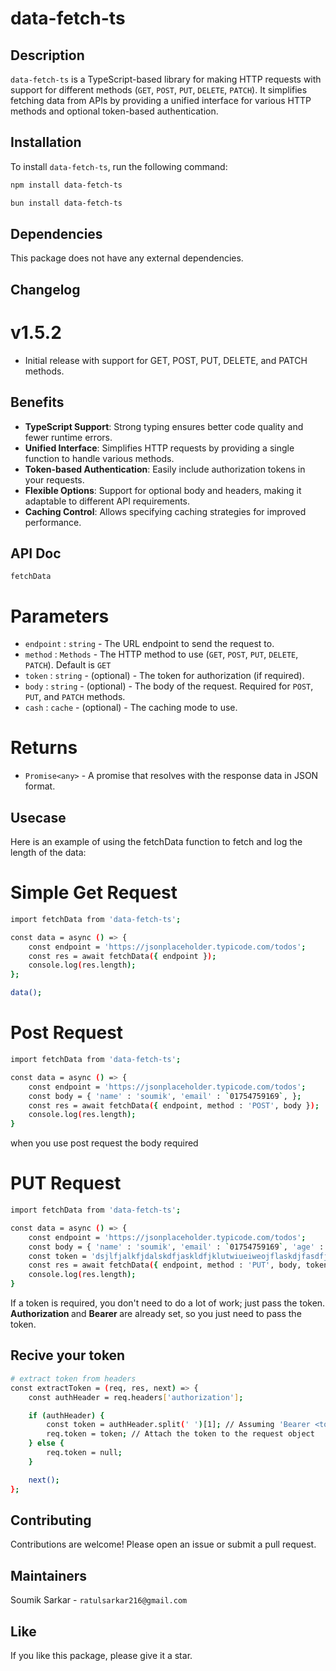 # data-fetch-ts

## Description
`data-fetch-ts` is a TypeScript-based library for making HTTP requests with support for different methods (`GET`, `POST`, `PUT`, `DELETE`, `PATCH`). It simplifies fetching data from APIs by providing a unified interface for various HTTP methods and optional token-based authentication.

## Installation
To install `data-fetch-ts`, run the following command:
```bash
npm install data-fetch-ts

```
```bash
bun install data-fetch-ts

```

## Dependencies
This package does not have any external dependencies.

## Changelog

# v1.5.2

- Initial release with support for GET, POST, PUT, DELETE, and PATCH methods.

## Benefits
- **TypeScript Support**: Strong typing ensures better code quality and fewer runtime errors.
- **Unified Interface**: Simplifies HTTP requests by providing a single function to handle various methods.
- **Token-based Authentication**: Easily include authorization tokens in your requests.
- **Flexible Options**: Support for optional body and headers, making it adaptable to different API requirements.
- **Caching Control**: Allows specifying caching strategies for improved performance.

## API Doc

`fetchData`

# Parameters

- `endpoint` : `string` -  The URL endpoint to send the request to.
- `method` : `Methods` -  The HTTP method to use (`GET`, `POST`, `PUT`, `DELETE`, `PATCH`). Default is `GET`
- `token` : `string` -  (optional) - The token for authorization (if required).
- `body` : `string` -  (optional) - The body of the request. Required for `POST`, `PUT`, and `PATCH` methods.
- `cash` : `cache` -  (optional) - The caching mode to use.

# Returns
- `Promise<any>` - A promise that resolves with the response data in JSON format.

## Usecase
Here is an example of using the fetchData function to fetch and log the length of the data:


# Simple Get Request

``` bash
import fetchData from 'data-fetch-ts';

const data = async () => {
    const endpoint = 'https://jsonplaceholder.typicode.com/todos';
    const res = await fetchData({ endpoint });
    console.log(res.length);
};

data();
```
# Post Request

``` bash 
import fetchData from 'data-fetch-ts';

const data = async () => {
    const endpoint = 'https://jsonplaceholder.typicode.com/todos';
    const body = { 'name' : 'soumik', 'email' : `01754759169`, };
    const res = await fetchData({ endpoint, method : 'POST', body });
    console.log(res.length);
}

```
when you use post request the body required 

# PUT Request

``` bash 
import fetchData from 'data-fetch-ts';

const data = async () => {
    const endpoint = 'https://jsonplaceholder.typicode.com/todos';
    const body = { 'name' : 'soumik', 'email' : `01754759169`, 'age' : '19' };
    const token = 'dsjlfjalkfjdalskdfjaskldfjklutwiueiweojflaskdjfasdfjsdfk_jsldfjskldfj' 
    const res = await fetchData({ endpoint, method : 'PUT', body, token });
    console.log(res.length);
}

```
If a token is required, you don't need to do a lot of work; just pass the token. <b> Authorization </b> and <b> Bearer </b> are already set, so you just need to pass the token.



## Recive your token

``` bash 
# extract token from headers
const extractToken = (req, res, next) => {
    const authHeader = req.headers['authorization'];

    if (authHeader) {
        const token = authHeader.split(' ')[1]; // Assuming 'Bearer <token>'
        req.token = token; // Attach the token to the request object
    } else {
        req.token = null;
    }

    next();
};
```


## Contributing
Contributions are welcome! Please open an issue or submit a pull request.

## Maintainers
Soumik Sarkar - ```ratulsarkar216@gmail.com ```

## Like 
If you like this package, please give it a star.
